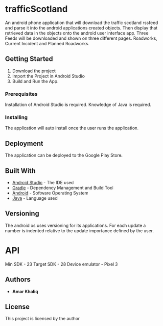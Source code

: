 # trafficScotland

An android phone application that will download the traffic scotland rssfeed and parse it into the android applications created
objects. Then display that retrieved data in the objects onto the android user interface app. Three Feeds will be downloaded 
and shown on three different pages. Roadworks, Current Incident and Planned Roadworks.

## Getting Started

1. Download the project
2. Import the Project in Android Studio
3. Build and Run the App.

### Prerequisites

Installation of Android Studio is required. 
Knowledge of Java is required.

### Installing

The application will auto install once the user runs the application.

## Deployment

The application can be deployed to the Google Play Store.

## Built With

* [Android Studio](https://developer.android.com/studio) - The IDE used
* [Gradle](https://gradle.org/) - Dependency Management and Build Tool
* [Android](https://developer.android.com/docs) - Software Operating System
* [Java](https://docs.oracle.com/javase/8/docs/) - Language used


## Versioning

The android os uses versioning for its applications. For each update a number is indented relative to the update importance defined by the user.

# API
Min SDK - 23
Target SDK - 28
Device emulator - Pixel 3

## Authors

* **Amar Khaliq** 


## License

This project is licensed by the author 



